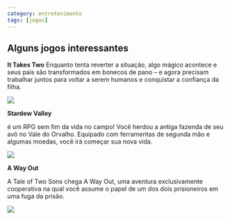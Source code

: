 ```yaml
---
category: entretenimento
tags: [jogos]
---
```

## Alguns jogos interessantes

**It Takes Two**
Enquanto tenta reverter a situação, algo mágico acontece e seus pais são transformados em bonecos de pano – e agora precisam trabalhar juntos para voltar a serem humanos e conquistar a confiança da filha.


![](https://i1.wp.com/nosnerds.com.br/wp-content/uploads/2020/12/ittakestwo-capa.jpg?fit=870%2C450&ssl=1)

**Stardew Valley**

é um RPG sem fim da vida no campo! Você herdou a antiga fazenda de seu avô no Vale do Orvalho. Equipado com ferramentas de segunda mão e algumas moedas, você irá começar sua nova vida.

![](https://lh3.googleusercontent.com/IRzV1qSynfxIIS3huwZuAc5V8Jbej8N2dvX-yuVcCeCbRfgMGOxOjO_KlJpVH9d8jQ1cOXdSp5cL__8KOdlMeVyh0Q)

**A Way Out**

A Tale of Two Sons chega A Way Out, uma aventura exclusivamente cooperativa na qual você assume o papel de um dos dois prisioneiros em uma fuga da prisão.


![](https://upload.wikimedia.org/wikipedia/pt/e/e2/A_way_out_capa.png)